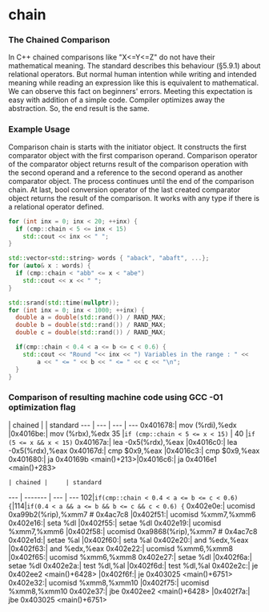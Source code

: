 # chain
### The Chained Comparison
In C++ chained comparisons like "X<=Y<=Z" do not have their mathematical meaning. The standard describes this behaviour (§5.9.1) about relational operators. But normal human intention while writing and intended meaning while reading an expression like this is equivalent to mathematical. We can observe this fact on beginners' errors. Meeting this expectation is easy with addition of a simple code. Compiler optimizes away the abstraction. So, the end result is the same.

### Example Usage
Comparison chain is starts with the initiator object. It constructs the first comparator object with the first comparison operand.  Comparison operator of the comparator object returns result of the comparison operation with the second operand and a reference to the second operand as another comparator object. The process continues until the end of the comparison chain. At last, bool conversion operator of the last created comparator object returns the result of the comparison. It works with any type if there is a relational operator defined.

```C++
for (int inx = 0; inx < 20; ++inx) {
  if (cmp::chain < 5 <= inx < 15)
    std::cout << inx << " ";
}
```

```C++
std::vector<std::string> words { "aback", "abaft", ...};
for (auto& x : words) {
  if (cmp::chain < "abb" <= x < "abe")
    std::cout << x << " ";
}
```

```C++
std::srand(std::time(nullptr));
for (int inx = 0; inx < 1000; ++inx) {
  double a = double(std::rand()) / RAND_MAX;
  double b = double(std::rand()) / RAND_MAX;
  double c = double(std::rand()) / RAND_MAX;

  if(cmp::chain < 0.4 < a <= b <= c < 0.6) {
    std::cout << "Round "<< inx << ") Variables in the range : " <<
        a << " <= " << b << " <= " << c << "\n";
  }
}
```

### Comparison of resulting machine code using GCC -O1 optimization flag

 | chained | | standard
--- | --- | --- | ---
0x401678:|   mov     (%rdi),%edx          |0x4016be:|   mov     (%rbx),%edx
 35      |```if (cmp::chain < 5 <= x < 15)```   | 40      |```if (5 <= x && x < 15)```
0x40167a:|   lea     -0x5(%rdx),%eax      |0x4016c0:|   lea     -0x5(%rdx),%eax
0x40167d:|   cmp     $0x9,%eax            |0x4016c3:|   cmp     $0x9,%eax
0x401680:|   ja      0x40169b <main()+213>|0x4016c6:|   ja      0x4016e1 <main()+283>

    | chained |     | standard
--- | ------- | --- | ---
102|```if(cmp::chain < 0.4 < a <= b <= c < 0.6) {```|114|```if(0.4 < a && a <= b && b <= c && c < 0.6) {```
0x402e0e:|   ucomisd 0xa99b2(%rip),%xmm7 # 0x4ac7c8 |0x402f51:|   ucomisd %xmm7,%xmm6
0x402e16:|   seta    %dl                            |0x402f55:|   setae   %dl
0x402e19:|   ucomisd %xmm7,%xmm6                    |0x402f58:|   ucomisd 0xa9868(%rip),%xmm7 # 0x4ac7c8
0x402e1d:|   setae   %al                            |0x402f60:|   seta    %al
0x402e20:|   and     %edx,%eax                      |0x402f63:|   and     %edx,%eax
0x402e22:|   ucomisd %xmm6,%xmm8                    |0x402f65:|   ucomisd %xmm6,%xmm8
0x402e27:|   setae   %dl                            |0x402f6a:|   setae   %dl
0x402e2a:|   test    %dl,%al                        |0x402f6d:|   test    %dl,%al
0x402e2c:|   je      0x402ee2 <main()+6428>         |0x402f6f:|   je      0x403025 <main()+6751>
0x402e32:|   ucomisd %xmm8,%xmm10                   |0x402f75:|   ucomisd %xmm8,%xmm10
0x402e37:|   jbe     0x402ee2 <main()+6428>         |0x402f7a:|   jbe     0x403025 <main()+6751>
